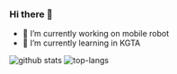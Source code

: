 ### Hi there 👋

- 🔭 I’m currently working on mobile robot
- 🌱 I’m currently learning in KGTA

![github stats](https://github-readme-stats.vercel.app/api?username=Cimer17&show_icons=true&theme=radical)             ![top-langs](https://github-readme-stats.vercel.app/api/top-langs?username=Cimer17&show_icons=true&theme=radical)  
